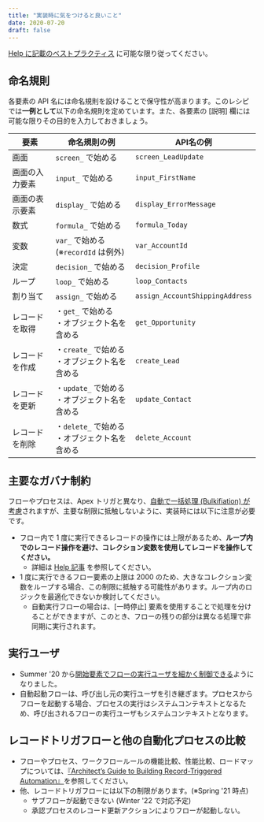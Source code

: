 ```yaml
---
title: "実装時に気をつけると良いこと"
date: 2020-07-20
draft: false
---
```

[Help に記載のベストプラクティス](https://help.salesforce.com/articleView?id=flow_prep_bestpractices.htm&type=5) に可能な限り従ってください。

## 命名規則
各要素の API 名には命名規則を設けることで保守性が高まります。このレシピでは**一例として**以下の命名規則を定めています。また、各要素の [説明] 欄には可能な限りその目的を入力しておきましょう。

|要素|命名規則の例|API名の例|
|-|-|-|
|画面|`screen_` で始める|`screen_LeadUpdate`|
|画面の入力要素| `input_` で始める | `input_FirstName` |
|画面の表示要素| `display_` で始める | `display_ErrorMessage` |
|数式|`formula_` で始める|`formula_Today`|
|変数|`var_` で始める<br>(※`recordId` は例外) |`var_AccountId`|
|決定|`decision_` で始める| `decision_Profile`|
|ループ|`loop_` で始める| `loop_Contacts`|
|割り当て|`assign_` で始める| `assign_AccountShippingAddress`|
|レコードを取得|・`get_` で始める<br>・オブジェクト名を含める|`get_Opportunity`|
|レコードを作成|・`create_` で始める<br>・オブジェクト名を含める|`create_Lead`|
|レコードを更新|・`update_` で始める<br>・オブジェクト名を含める|`update_Contact`|
|レコードを削除|・`delete_` で始める<br>・オブジェクト名を含める|`delete_Account`|

## 主要なガバナ制約
フローやプロセスは、Apex トリガと異なり、[自動で一括処理 (Bulkifiation) が考慮](https://help.salesforce.com/articleView?id=flow_concepts_bulkification.htm&type=5)されますが、主要な制限に抵触しないように、実装時には以下に注意が必要です。

* フロー内で 1 度に実行できるレコードの操作には上限があるため、**ループ内でのレコード操作を避け、コレクション変数を使用してレコードを操作してください。**
    * 詳細は [Help 記事](https://help.salesforce.com/articleView?id=flow_considerations_limit_transaction.htm&type=5) を参照してください。
* 1 度に実行できるフロー要素の上限は 2000 のため、大きなコレクション変数をループする場合、この制限に抵触する可能性があります。ループ内のロジックを最適化できないか検討してください。
    * 自動実行フローの場合は、[一時停止] 要素を使用することで処理を分けることができますが、このとき、フローの残りの部分は異なる処理で非同期に実行されます。

## 実行ユーザ

* Summer '20 から[開始要素でフローの実行ユーザを細かく制御できる](https://releasenotes.docs.salesforce.com/ja-jp/summer20/release-notes/rn_forcecom_flow_fbuilder_system_mode_no_sharing.htm)ようになりました。
* 自動起動フローは、呼び出し元の実行ユーザを引き継ぎます。プロセスからフローを起動する場合、プロセスの実行はシステムコンテキストとなるため、呼び出されるフローの実行ユーザもシステムコンテキストとなります。

## レコードトリガフローと他の自動化プロセスの比較

* フローやプロセス、ワークフロールールの機能比較、性能比較、ロードマップについては、[『Architect’s Guide to Building Record-Triggered Automation』](https://architect.salesforce.com/design/decision-guides/trigger-automation/)を参照してください。
* 他、レコードトリガフローには以下の制限があります。(※Spring '21 時点)
  * サブフローが起動できない (Winter '22 で対応予定)
  * 承認プロセスのレコード更新アクションによりフローが起動しない。